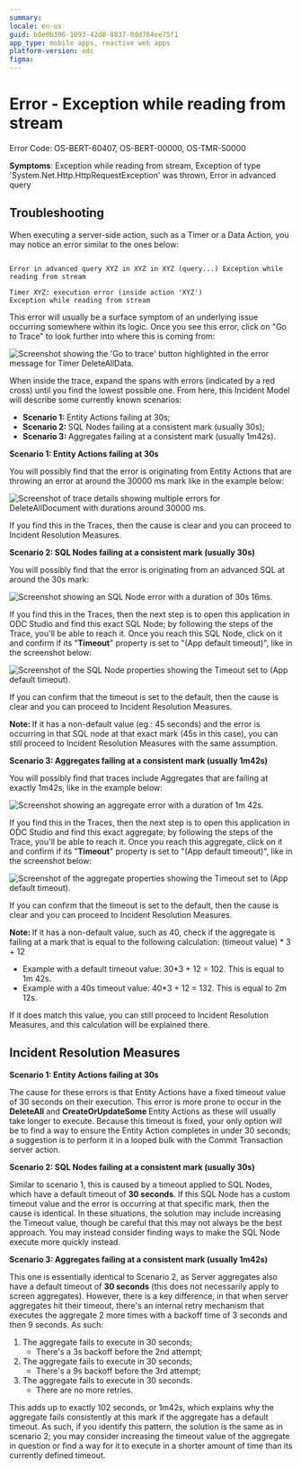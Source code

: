 ```yaml
---
summary: 
locale: en-us
guid: b8e0b396-1093-42d8-8837-0dd764ee75f1
app_type: mobile apps, reactive web apps
platform-version: odc
figma:
---
```


<h1>Error - Exception while reading from stream</h1>

Error Code: OS-BERT-60407, OS-BERT-00000, OS-TMR-50000

<strong>Symptoms</strong>: Exception while reading from stream, Exception of type 'System.Net.Http.HttpRequestException' was thrown, Error in advanced query

<h2>Troubleshooting</h2>

When executing a server-side action, such as a Timer or a Data Action, you may notice an error similar to the ones below:

<code>
Error in advanced query XYZ in XYZ in XYZ (query...) Exception while reading from stream
</code>


<code id="isPasted">Timer XYZ: execution error (inside action 'XYZ') Exception while reading from stream</code>

This error will usually be a surface symptom of an underlying issue occurring somewhere within its logic. Once you see this error, click on "Go to Trace" to look further into where this is coming from:

![Screenshot showing the 'Go to trace' button highlighted in the error message for Timer DeleteAllData.](images/im-image-ck-20241113e6C0JFfiusf1mTkCO8hb8wAjpM7qnDdi1cJ8oeYX3h.png "Go to Trace Button")

When inside the trace, expand the spans with errors (indicated by a red cross) until you find the lowest possible one. From here, this Incident Model will describe some currently known scenarios:
<ul>
<li>
<strong>Scenario 1: </strong>Entity Actions failing at 30s;</li>
<li>
<strong>Scenario 2: </strong>SQL Nodes failing at a consistent mark (usually 30s);</li>
<li>
<strong>Scenario 3: </strong>Aggregates failing at a consistent mark (usually 1m42s).</li>
</ul>
            
<strong>Scenario 1: Entity Actions failing at 30s</strong>
        
You will possibly find that the error is originating from Entity Actions that are throwing an error at around the 30000 ms mark like in the example below:
        
![Screenshot of trace details showing multiple errors for DeleteAllDocument with durations around 30000 ms.](images/im-image-ck-202526bd6WkHI9xtp88u5WwEKG6qtX75ziSWj2adRs1OBbNS.png "Trace Details for DeleteAllDocument")
        
If you find this in the Traces, then the cause is clear and you can proceed to Incident Resolution Measures.

<strong>Scenario 2: </strong>
<strong>SQL Nodes failing at a consistent mark (usually 30s)</strong>
        
You will possibly find that the error is originating from an advanced SQL at around the 30s mark:
        
![Screenshot showing an SQL Node error with a duration of 30s 16ms.](images/im-image-ck-20252108pZnC1gKnQKx0cf7y1ZSTbls1cYX5vjsvD2BvRljEm.png "SQL Node Timeout Error")
        
If you find this in the Traces, then the next step is to open this application in ODC Studio and find this exact SQL Node; by following the steps of the Trace, you'll be able to reach it.
Once you reach this SQL Node, click on it and confirm if its "<strong>Timeout</strong>" property is set to "(App default timeout)", like in the screenshot below:
        
![Screenshot of the SQL Node properties showing the Timeout set to (App default timeout).](images/im-image-ck-202526S260fszmu9AwTVCjvI2s3Ml93861wPnZsL4kWHQjtE.png "SQL Node Timeout Property")
        
If you can confirm that the timeout is set to the default, then the cause is clear and you can proceed to Incident Resolution Measures.
        
<strong>Note: </strong>If it has a non-default value (eg.: 45 seconds) and the error is occurring in that SQL node at that exact mark (45s in this case), you can still proceed to Incident Resolution Measures with the same assumption.
        
<strong>Scenario 3: Aggregates failing at a consistent mark (usually 1m42s)</strong>
    
You will possibly find that traces include Aggregates that are failing at exactly 1m42s, like in the example below:
    
![Screenshot showing an aggregate error with a duration of 1m 42s.](images/im-image-ck-20252103x8FtBIzP6Xia9JWw47PSsya5tMXhGnTYDrZjPWx15.png "Aggregate Timeout Error")
    
If you find this in the Traces, then the next step is to open this application in ODC Studio and find this exact aggregate; by following the steps of the Trace, you'll be able to reach it.
Once you reach this aggregate, click on it and confirm if its "<strong>Timeout</strong>" property is set to "(App default timeout)", like in the screenshot below:
    
![Screenshot of the aggregate properties showing the Timeout set to (App default timeout).](images/im-image-ck-20252103PyNLbrAbGxYwlRpXctfgXxSMgP0X0HbWezc7NaWSA.png "Aggregate Timeout Property")
    
If you can confirm that the timeout is set to the default, then the cause is clear and you can proceed to Incident Resolution Measures.
    
<strong>Note: </strong>If it has a non-default value, such as 40, check if the aggregate is failing at a mark that is equal to the following calculation: (timeout value) * 3 + 12 

<ul>
<li>Example with a default timeout value: 30*3 + 12 = 102. This is equal to 1m 42s.</li>
<li>Example with a 40s timeout value: 40*3 + 12 = 132. This is equal to 2m 12s.</li>
</ul>

If it does match this value, you can still proceed to Incident Resolution Measures, and this calculation will be explained there.

<h2>Incident Resolution Measures</h2>

<strong>Scenario 1: Entity Actions failing at 30s</strong>
    
The cause for these errors is that Entity Actions have a fixed timeout value of 30 seconds on their execution. This error is more prone to occur in the <strong>DeleteAll</strong> and <strong>CreateOrUpdateSome </strong>Entity Actions as these will usually take longer to execute.
Because this timeout is fixed, your only option will be to find a way to ensure the Entity Action completes in under 30 seconds; a suggestion is to perform it in a looped bulk with the Commit Transaction server action.

<strong>Scenario 2: SQL Nodes failing at a consistent mark (usually 30s)</strong>
    
Similar to scenario 1, this is caused by a timeout applied to SQL Nodes, which have a default timeout of <strong>30 seconds</strong>. If this SQL Node has a custom timeout value and the error is occurring at that specific mark, then the cause is identical.
In these situations, the solution may include increasing the Timeout value, though be careful that this may not always be the best approach. You may instead consider finding ways to make the SQL Node execute more quickly instead.

<strong>Scenario 3: Aggregates failing at a consistent mark (usually 1m42s)</strong>
    
This one is essentially identical to Scenario 2, as Server aggregates also have a default timeout of <strong>30 seconds</strong> (this does not necessarily apply to screen aggregates). However, there is a key difference, in that when server aggregates hit their timeout, there's an internal retry mechanism that executes the aggregate 2 more times with a backoff time of 3 seconds and then 9 seconds. As such:

<ol>
<li>The aggregate fails to execute in 30 seconds;
<ul>
<li>There's a 3s backoff before the 2nd attempt;</li>
</ul>
</li>
<li>The aggregate fails to execute in 30 seconds;
<ul>
<li>There's a 9s backoff before the 3rd attempt;</li>
</ul>
</li>
<li>The aggregate fails to execute in 30 seconds.
<ul>
<li>There are no more retries.</li>
</ul>
</li>
</ol>

This adds up to exactly 102 seconds, or 1m42s, which explains why the aggregate fails consistently at this mark if the aggregate has a default timeout.
As such, if you identify this pattern, the solution is the same as in scenario 2; you may consider increasing the timeout value of the aggregate in question or find a way for it to execute in a shorter amount of time than its currently defined timeout.
